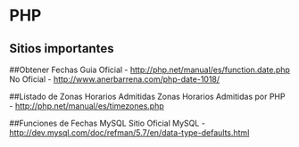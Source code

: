 # PHP

## Sitios importantes

##Obtener Fechas
Guia Oficial - http://php.net/manual/es/function.date.php
No Oficial - http://www.anerbarrena.com/php-date-1018/

##Listado de Zonas Horarios Admitidas
Zonas Horarios Admitidas por PHP - http://php.net/manual/es/timezones.php

##Funciones de Fechas MySQL
Sitio Oficial MySQL - http://dev.mysql.com/doc/refman/5.7/en/data-type-defaults.html
